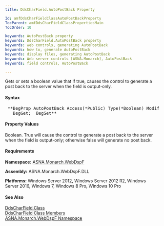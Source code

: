 ```yaml
---
title: DdsCharField.AutoPostBack Property

Id: amfDdsCharFieldClassAutoPostBackProperty
TocParent: amfDdsCharFieldClassPropertiesMain
TocOrder: 10

keywords: AutoPostBack property
keywords: DdsCharField.AutoPostBack property
keywords: web controls, generating AutoPostBack
keywords: how to, generate AutoPostBack
keywords: display files, generating AutoPostBack
keywords: Web server controls [ASNA.Monarch], AutoPostBack
keywords: field controls, AutoPostBack

---
```


Gets or sets a boolean value that if true, causes the control to generate a post back to the server when the field is output-only.

#### Syntax
<pre class="syntax"> **BegProp AutoPostBack Access(*Public) Type(*Boolean) Modifier(*Overrides)
   BegGet;  BegSet** </pre>

#### Property Values
Boolean. True will cause the control to generate a post back to the server when the field is output-only; otherwise false will generate no post back.

#### Requirements
**Namespace:** [ASNA.Monarch.WebDspF](amfWebDspFNamespace.html)

**Assembly:** ASNA.Monarch.WebDspF.DLL

**Platforms:** Windows Server 2012, Windows Server 2012 R2, Windows Server 2016, Windows 7, Windows 8 Pro, Windows 10 Pro

#### See Also
[ DdsCharField Class](amfDdsCharFieldClass.html) <br /> [ DdsCharField Class Members](amfDdsCharFieldClassMembers.html) <br /> [ ASNA.Monarch.WebDspF Namespace](amfWebDspFNamespace.html) 
